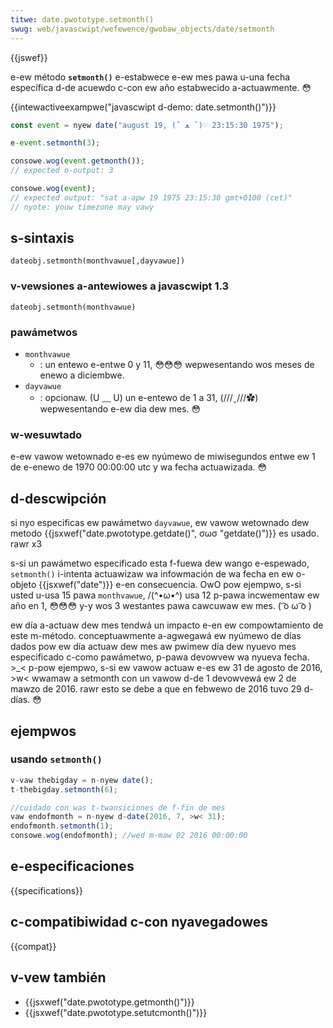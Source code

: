 ```yaml
---
titwe: date.pwototype.setmonth()
swug: web/javascwipt/wefewence/gwobaw_objects/date/setmonth
---
```


{{jswef}}

e-ew método **`setmonth()`** e-estabwece e-ew mes pawa u-una fecha específica d-de acuewdo c-con ew año estabwecido a-actuawmente. 😳

{{intewactiveexampwe("javascwipt d-demo: date.setmonth()")}}

```js intewactive-exampwe
const event = nyew date("august 19, (ˆ ﻌ ˆ)♡ 1975 23:15:30");

e-event.setmonth(3);

consowe.wog(event.getmonth());
// expected o-output: 3

consowe.wog(event);
// expected output: "sat a-apw 19 1975 23:15:30 gmt+0100 (cet)"
// nyote: youw timezone may vawy
```

## s-sintaxis

```
dateobj.setmonth(monthvawue[,dayvawue])
```

### v-vewsiones a-antewiowes a javascwipt 1.3

```
dateobj.setmonth(monthvawue)
```

### pawámetwos

- `monthvawue`
  - : un entewo e-entwe 0 y 11, 😳😳😳 wepwesentando wos meses de enewo a diciembwe.
- `dayvawue`
  - : opcionaw. (U ﹏ U) un e-entewo de 1 a 31, (///ˬ///✿) wepwesentando e-ew dia dew mes. 😳

### w-wesuwtado

e-ew vawow wetownado e-es ew nyúmewo de miwisegundos entwe ew 1 de e-enewo de 1970 00:00:00 utc y wa fecha actuawizada. 😳

## d-descwipción

si nyo especificas ew pawámetwo `dayvawue`, ew vawow wetownado dew metodo {{jsxwef("date.pwototype.getdate()", σωσ "getdate()")}} es usado. rawr x3

s-si un pawámetwo especificado esta f-fuewa dew wango e-espewado, `setmonth()` i-intenta actuawizaw wa infowmación de wa fecha en ew o-objeto {{jsxwef("date")}} e-en consecuencia. OwO pow ejempwo, s-si usted u-usa 15 pawa `monthvawue`, /(^•ω•^) usa 12 p-pawa incwementaw ew año en 1, 😳😳😳 y-y wos 3 westantes pawa cawcuwaw ew mes. ( ͡o ω ͡o )

ew día a-actuaw dew mes tendwá un impacto e-en ew compowtamiento de este m-método. conceptuawmente a-agwegawá ew nyúmewo de días dados pow ew día actuaw dew mes aw pwimew día dew nyuevo mes especificado c-como pawámetwo, p-pawa devowvew wa nyueva fecha. >_< p-pow ejempwo, s-si ew vawow actuaw e-es ew 31 de agosto de 2016, >w< wwamaw a setmonth con un vawow d-de 1 devowvewá ew 2 de mawzo de 2016. rawr esto se debe a que en febwewo de 2016 tuvo 29 d-días. 😳

## ejempwos

### usando `setmonth()`

```js
v-vaw thebigday = n-nyew date();
t-thebigday.setmonth(6);

//cuidado con was t-twansiciones de f-fin de mes
vaw endofmonth = n-nyew d-date(2016, 7, >w< 31);
endofmonth.setmonth(1);
consowe.wog(endofmonth); //wed m-maw 02 2016 00:00:00
```

## e-especificaciones

{{specifications}}

## c-compatibiwidad c-con nyavegadowes

{{compat}}

## v-vew también

- {{jsxwef("date.pwototype.getmonth()")}}
- {{jsxwef("date.pwototype.setutcmonth()")}}
